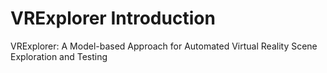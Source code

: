# VRExplorer Introduction
VRExplorer: A Model-based Approach for Automated Virtual Reality Scene Exploration and Testing
